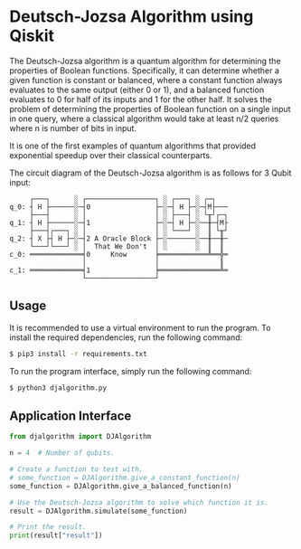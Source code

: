 # Deutsch-Jozsa Algorithm using Qiskit
The Deutsch-Jozsa algorithm is a quantum algorithm for determining the properties of Boolean functions. Specifically, it can determine whether a given function is constant or balanced, where a constant function always evaluates to the same output (either 0 or 1), and a balanced function evaluates to 0 for half of its inputs and 1 for the other half.
It solves the problem of determining the properties of Boolean function on a single input in one query, where a classical algorithm would take at least n/2 queries where n is number of bits in input.

It is one of the first examples of quantum algorithms that provided exponential speedup over their classical counterparts.

The circuit diagram of the Deutsch-Jozsa algorithm is as follows for 3 Qubit input:
```
     ┌───┐      ░ ┌─────────────────┐ ░ ┌───┐ ░ ┌─┐   
q_0: ┤ H ├──────░─┤0                ├─░─┤ H ├─░─┤M├───
     ├───┤      ░ │                 │ ░ ├───┤ ░ └╥┘┌─┐
q_1: ┤ H ├──────░─┤1                ├─░─┤ H ├─░──╫─┤M├
     ├───┤┌───┐ ░ │                 │ ░ └───┘ ░  ║ └╥┘
q_2: ┤ X ├┤ H ├─░─┤2 A Oracle Block ├─░───────░──╫──╫─
     └───┘└───┘ ░ │  That We Don't  │ ░       ░  ║  ║ 
c_0: ═════════════╡0     Know       ╞════════════╩══╬═
                  │                 │               ║ 
c_1: ═════════════╡1                ╞═══════════════╩═
                  └─────────────────┘                 
```

## Usage
It is recommended to use a virtual environment to run the program. To install the required dependencies, run the following command:
```bash
$ pip3 install -r requirements.txt
```

To run the program interface, simply run the following command:
```bash
$ python3 djalgorithm.py
```

## Application Interface
```python
from djalgorithm import DJAlgorithm

n = 4  # Number of qubits.

# Create a function to test with.
# some_function = DJAlgorithm.give_a_constant_function(n)
some_function = DJAlgorithm.give_a_balanced_function(n)

# Use the Deutsch-Jozsa algorithm to solve which function it is.
result = DJAlgorithm.simulate(some_function)

# Print the result.
print(result["result"])
```